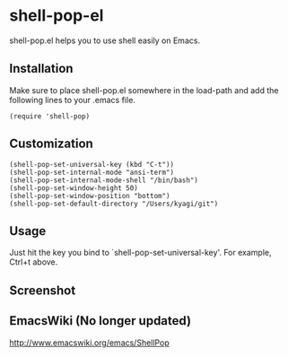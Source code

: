 shell-pop-el
============
shell-pop.el helps you to use shell easily on Emacs.

Installation
----------
Make sure to place shell-pop.el somewhere in the load-path and add the following lines to your .emacs file.

    (require 'shell-pop)

Customization
----------

    (shell-pop-set-universal-key (kbd "C-t"))
    (shell-pop-set-internal-mode "ansi-term")
    (shell-pop-set-internal-mode-shell "/bin/bash")
    (shell-pop-set-window-height 50)
    (shell-pop-set-window-position "bottom")
    (shell-pop-set-default-directory "/Users/kyagi/git")
    
Usage
----------
Just hit the key you bind to `shell-pop-set-universal-key'. For example, Ctrl+t above.

Screenshot
----------


EmacsWiki (No longer updated)
----------
http://www.emacswiki.org/emacs/ShellPop
